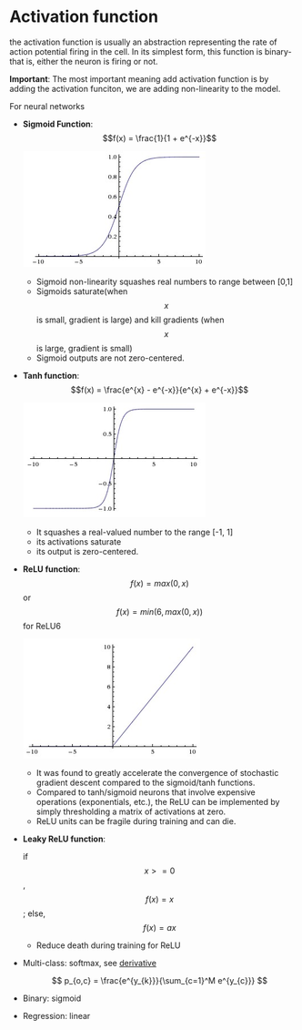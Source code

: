 # Activation function

the activation function is usually an abstraction representing the rate of action potential firing in the cell. In its simplest form, this function is binary-that is, either the neuron is firing or not.

**Important**: The most important meaning add activation function is by adding the activation funciton, we are adding non-linearity to the model.

For neural networks

* **Sigmoid Function**: $$f(x) = \frac{1}{1 + e^{-x}}$$

  ![img](../.gitbook/assets/sigmoid.png)

  * Sigmoid non-linearity squashes real numbers to range between \[0,1\]
  * Sigmoids saturate\(when $$x$$ is small, gradient is large\) and kill gradients \(when $$x$$ is large, gradient is small\)
  * Sigmoid outputs are not zero-centered.

* **Tanh function**: $$f(x) = \frac{e^{x} - e^{-x}}{e^{x} + e^{-x}}$$

  ![img](../.gitbook/assets/tanh.png)

  * It squashes a real-valued number to the range \[-1, 1\]
  * its activations saturate
  * its output is zero-centered.

* **ReLU function**: $$f(x)=max(0,x)$$ or $$f(x)=min(6, max(0,x))$$ for ReLU6

  ![img](../.gitbook/assets/relu.png)

  * It was found to greatly accelerate the convergence of stochastic gradient descent compared to the sigmoid/tanh functions.
  * Compared to tanh/sigmoid neurons that involve expensive operations \(exponentials, etc.\), the ReLU can be implemented by simply thresholding a matrix of activations at zero.
  * ReLU units can be fragile during training and can die.

* **Leaky ReLU function**:

  if $$x >= 0$$ , $$f(x) = x$$; else, $$f(x) = ax$$

  * Reduce death during training for ReLU

* Multi-class: softmax, see [derivative](https://eli.thegreenplace.net/2016/the-softmax-function-and-its-derivative/)

  $$
  p_{o,c} = \frac{e^{y_{k}}}{\sum_{c=1}^M e^{y_{c}}}
  $$

* Binary: sigmoid
* Regression: linear

